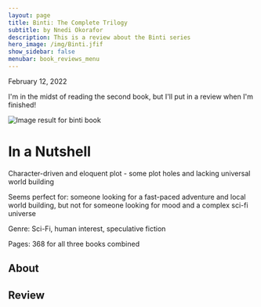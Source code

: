 ```yaml
---
layout: page
title: Binti: The Complete Trilogy
subtitle: by Nnedi Okorafor
description: This is a review about the Binti series
hero_image: /img/Binti.jfif
show_sidebar: false
menubar: book_reviews_menu
---
```


February 12, 2022

I'm in the midst of reading the second book, but I'll put in a review when I'm finished!

![Image result for binti book](https://th.bing.com/th/id/OIP.3BzM0c-kRbdXXiAcwDrocAHaEK?w=316&h=180&c=7&r=0&o=5&dpr=1.25&pid=1.7)

# In a Nutshell 

Character-driven and eloquent plot - some plot holes and lacking universal world building

Seems perfect for: someone looking for a fast-paced adventure and local world building, but not for someone looking for mood and a complex sci-fi universe

Genre: Sci-Fi, human interest, speculative fiction

Pages: 368 for all three books combined

## **About**



## **Review**

